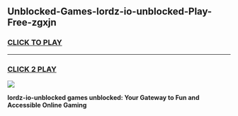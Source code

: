 
## Unblocked-Games-lordz-io-unblocked-Play-Free-zgxjn
<h3>
<a href="https://premium76.site?title=lordz-io-unblocked&ref=19M">CLICK TO PLAY</a></h3>
<hr>

<h3>
<a href="https://premium76.site?title=lordz-io-unblocked&ref=19M">CLICK 2 PLAY</a>
  
</h3>

<a href="https://premium76.site?title=lordz-io-unblocked&ref=19M"><img src="https://clearcache.store/games.png"></a>


**lordz-io-unblocked games unblocked: Your Gateway to Fun and Accessible Online Gaming**
